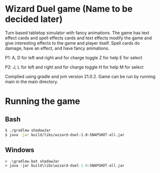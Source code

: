 # Wizard Duel game (Name to be decided later)

Turn based tabletop simulator with fancy animations. The game has text effect cards and spell effects cards and 
text effects modify the game and give interesting effects to the game and player itself.
Spell cards do damage, have an effect, and have fancy animations. 

P1:
A, D for left and right and for charge toggle
Z for help
E for select

P2:
J, L for left and right and for charge toggle
H for help
M for select

Complied using gradle and jvm version 21.0.2. 
Game can be run by running main in the main directory.

# Running the game

## Bash

```sh
$ ./gradlew shadowJar
$ java -jar build/libs/wizard-duel-1.0-SNAPSHOT-all.jar
```

## Windows

```ps
> .\gradlew.bat shadowJar
> java -jar build\libs\wizard-duel-1.0-SNAPSHOT-all.jar
```
